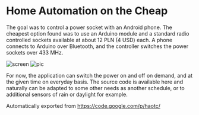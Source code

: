 # Home Automation on the Cheap

The goal was to control a power socket with an Android phone. The cheapest option found was to use an Arduino module and a standard radio controlled sockets available at about 12 PLN (4 USD) each. A phone connects to Arduino over Bluetooth, and the controller switches the power sockets over 433 MHz.

![screen](http://haotc.googlecode.com/svn/wiki/images/Screenshot_2014-08-16-18-42-26.png)
![pic](http://haotc.googlecode.com/svn/wiki/images/IMG_20140816_175229.jpg)

For now, the application can switch the power on and off on demand, and at the given time on everyday basis. The source code is available here and naturally can be adapted to some other needs as another schedule, or to additional sensors of rain or daylight for example.

Automatically exported from https://code.google.com/p/haotc/
